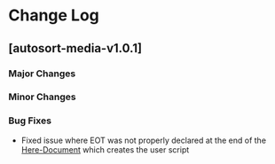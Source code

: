 # Change Log

## [autosort-media-v1.0.1]

### Major Changes

### Minor Changes

### Bug Fixes
* Fixed issue where EOT was not properly declared at the end of the [Here-Document](http://www.gnu.org/software/bash/manual/bashref.html#Here-Documents) which creates the user script
